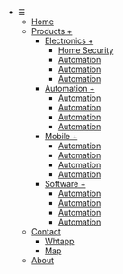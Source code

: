 
<html>
<head>
<link type="text/css" rel="stylesheet" href="style.css">
</head>
<body>

<div id="menu">

<ul>
<li><a id="hamburger">☰</a>
<ul>
  <li><a href="#">Home</a></li>
  <li><a href="#">Products  +</a>
  <ul>
  <li><a href="#">Electronics +</a>
  <ul>
       <li><a href="#">Home Security</a></li>
       <li><a href="#">Automation</a></li>
	   <li><a href="#">Automation</a></li>
	  <li><a href="#">Automation</a></li>
	</ul>
 </li>
   <li><a href="#">Automation +</a>
   <ul>
       <li><a href="#">Automation</a></li>
       <li><a href="#">Automation</a></li>
	   <li><a href="#">Automation</a></li>
	  <li><a href="#">Automation</a></li>
	</ul> 
   </li>
    <li><a href="#">Mobile +</a>
	 <ul>
       <li><a href="#">Automation</a></li>
       <li><a href="#">Automation</a></li>
	   <li><a href="#">Automation</a></li>
	  <li><a href="#">Automation</a></li>
	</ul>
	</li>
	 <li><a href="#">Software +</a>
	  <ul>
       <li><a href="#">Automation</a></li>
       <li><a href="#">Automation</a></li>
	   <li><a href="#">Automation</a></li>
	  <li><a href="#">Automation</a></li>
	</ul>
	 </li>
	 </ul>
        </li>
    <li><a href="#">Contact</a>
	 <ul>
       <li><a href="#">Whtapp</a></li>
       <li><a href="#">Map</a></li>
	   	 </ul>
	</li>
  <li><a href="tryit.asp-filename=tryhow_js_topnav.html#about">About</a></li>
  </li>
  </ul>
  </ul>
</div>
</body>

